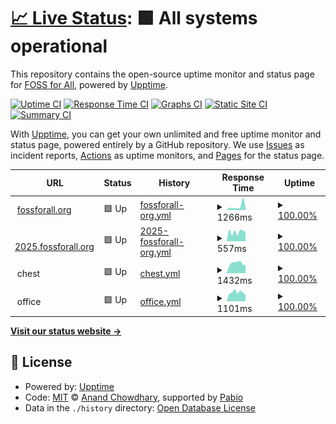 # [📈 Live Status](https://status.fossforall.org): <!--live status--> **🟩 All systems operational**

This repository contains the open-source uptime monitor and status page for [FOSS for All](https://fossforall.org/), powered by [Upptime](https://github.com/upptime/upptime).

[![Uptime CI](https://github.com/foss-for-all/upptime/workflows/Uptime%20CI/badge.svg)](https://github.com/foss-for-all/upptime/actions?query=workflow%3A%22Uptime+CI%22)
[![Response Time CI](https://github.com/foss-for-all/upptime/workflows/Response%20Time%20CI/badge.svg)](https://github.com/foss-for-all/upptime/actions?query=workflow%3A%22Response+Time+CI%22)
[![Graphs CI](https://github.com/foss-for-all/upptime/workflows/Graphs%20CI/badge.svg)](https://github.com/foss-for-all/upptime/actions?query=workflow%3A%22Graphs+CI%22)
[![Static Site CI](https://github.com/foss-for-all/upptime/workflows/Static%20Site%20CI/badge.svg)](https://github.com/foss-for-all/upptime/actions?query=workflow%3A%22Static+Site+CI%22)
[![Summary CI](https://github.com/foss-for-all/upptime/workflows/Summary%20CI/badge.svg)](https://github.com/foss-for-all/upptime/actions?query=workflow%3A%22Summary+CI%22)

With [Upptime](https://upptime.js.org), you can get your own unlimited and free uptime monitor and status page, powered entirely by a GitHub repository. We use [Issues](https://github.com/foss-for-all/upptime/issues) as incident reports, [Actions](https://github.com/foss-for-all/upptime/actions) as uptime monitors, and [Pages](https://status.fossforall.org) for the status page.

<!--start: status pages-->
<!-- This summary is generated by Upptime (https://github.com/upptime/upptime) -->
<!-- Do not edit this manually, your changes will be overwritten -->
<!-- prettier-ignore -->
| URL | Status | History | Response Time | Uptime |
| --- | ------ | ------- | ------------- | ------ |
| <img alt="" src="https://icons.duckduckgo.com/ip3/fossforall.org.ico" height="13"> [fossforall.org](https://fossforall.org) | 🟩 Up | [fossforall-org.yml](https://github.com/foss-for-all/upptime/commits/HEAD/history/fossforall-org.yml) | <details><summary><img alt="Response time graph" src="./graphs/fossforall-org/response-time-week.png" height="20"> 1266ms</summary><br><a href="https://status.fossforall.org/history/fossforall-org"><img alt="Response time 700" src="https://img.shields.io/endpoint?url=https%3A%2F%2Fraw.githubusercontent.com%2Ffoss-for-all%2Fupptime%2FHEAD%2Fapi%2Ffossforall-org%2Fresponse-time.json"></a><br><a href="https://status.fossforall.org/history/fossforall-org"><img alt="24-hour response time 736" src="https://img.shields.io/endpoint?url=https%3A%2F%2Fraw.githubusercontent.com%2Ffoss-for-all%2Fupptime%2FHEAD%2Fapi%2Ffossforall-org%2Fresponse-time-day.json"></a><br><a href="https://status.fossforall.org/history/fossforall-org"><img alt="7-day response time 1266" src="https://img.shields.io/endpoint?url=https%3A%2F%2Fraw.githubusercontent.com%2Ffoss-for-all%2Fupptime%2FHEAD%2Fapi%2Ffossforall-org%2Fresponse-time-week.json"></a><br><a href="https://status.fossforall.org/history/fossforall-org"><img alt="30-day response time 806" src="https://img.shields.io/endpoint?url=https%3A%2F%2Fraw.githubusercontent.com%2Ffoss-for-all%2Fupptime%2FHEAD%2Fapi%2Ffossforall-org%2Fresponse-time-month.json"></a><br><a href="https://status.fossforall.org/history/fossforall-org"><img alt="1-year response time 700" src="https://img.shields.io/endpoint?url=https%3A%2F%2Fraw.githubusercontent.com%2Ffoss-for-all%2Fupptime%2FHEAD%2Fapi%2Ffossforall-org%2Fresponse-time-year.json"></a></details> | <details><summary><a href="https://status.fossforall.org/history/fossforall-org">100.00%</a></summary><a href="https://status.fossforall.org/history/fossforall-org"><img alt="All-time uptime 99.97%" src="https://img.shields.io/endpoint?url=https%3A%2F%2Fraw.githubusercontent.com%2Ffoss-for-all%2Fupptime%2FHEAD%2Fapi%2Ffossforall-org%2Fuptime.json"></a><br><a href="https://status.fossforall.org/history/fossforall-org"><img alt="24-hour uptime 100.00%" src="https://img.shields.io/endpoint?url=https%3A%2F%2Fraw.githubusercontent.com%2Ffoss-for-all%2Fupptime%2FHEAD%2Fapi%2Ffossforall-org%2Fuptime-day.json"></a><br><a href="https://status.fossforall.org/history/fossforall-org"><img alt="7-day uptime 100.00%" src="https://img.shields.io/endpoint?url=https%3A%2F%2Fraw.githubusercontent.com%2Ffoss-for-all%2Fupptime%2FHEAD%2Fapi%2Ffossforall-org%2Fuptime-week.json"></a><br><a href="https://status.fossforall.org/history/fossforall-org"><img alt="30-day uptime 100.00%" src="https://img.shields.io/endpoint?url=https%3A%2F%2Fraw.githubusercontent.com%2Ffoss-for-all%2Fupptime%2FHEAD%2Fapi%2Ffossforall-org%2Fuptime-month.json"></a><br><a href="https://status.fossforall.org/history/fossforall-org"><img alt="1-year uptime 99.97%" src="https://img.shields.io/endpoint?url=https%3A%2F%2Fraw.githubusercontent.com%2Ffoss-for-all%2Fupptime%2FHEAD%2Fapi%2Ffossforall-org%2Fuptime-year.json"></a></details>
| <img alt="" src="https://icons.duckduckgo.com/ip3/2025.fossforall.org.ico" height="13"> [2025.fossforall.org](https://2025.fossforall.org) | 🟩 Up | [2025-fossforall-org.yml](https://github.com/foss-for-all/upptime/commits/HEAD/history/2025-fossforall-org.yml) | <details><summary><img alt="Response time graph" src="./graphs/2025-fossforall-org/response-time-week.png" height="20"> 557ms</summary><br><a href="https://status.fossforall.org/history/2025-fossforall-org"><img alt="Response time 646" src="https://img.shields.io/endpoint?url=https%3A%2F%2Fraw.githubusercontent.com%2Ffoss-for-all%2Fupptime%2FHEAD%2Fapi%2F2025-fossforall-org%2Fresponse-time.json"></a><br><a href="https://status.fossforall.org/history/2025-fossforall-org"><img alt="24-hour response time 524" src="https://img.shields.io/endpoint?url=https%3A%2F%2Fraw.githubusercontent.com%2Ffoss-for-all%2Fupptime%2FHEAD%2Fapi%2F2025-fossforall-org%2Fresponse-time-day.json"></a><br><a href="https://status.fossforall.org/history/2025-fossforall-org"><img alt="7-day response time 557" src="https://img.shields.io/endpoint?url=https%3A%2F%2Fraw.githubusercontent.com%2Ffoss-for-all%2Fupptime%2FHEAD%2Fapi%2F2025-fossforall-org%2Fresponse-time-week.json"></a><br><a href="https://status.fossforall.org/history/2025-fossforall-org"><img alt="30-day response time 628" src="https://img.shields.io/endpoint?url=https%3A%2F%2Fraw.githubusercontent.com%2Ffoss-for-all%2Fupptime%2FHEAD%2Fapi%2F2025-fossforall-org%2Fresponse-time-month.json"></a><br><a href="https://status.fossforall.org/history/2025-fossforall-org"><img alt="1-year response time 646" src="https://img.shields.io/endpoint?url=https%3A%2F%2Fraw.githubusercontent.com%2Ffoss-for-all%2Fupptime%2FHEAD%2Fapi%2F2025-fossforall-org%2Fresponse-time-year.json"></a></details> | <details><summary><a href="https://status.fossforall.org/history/2025-fossforall-org">100.00%</a></summary><a href="https://status.fossforall.org/history/2025-fossforall-org"><img alt="All-time uptime 99.97%" src="https://img.shields.io/endpoint?url=https%3A%2F%2Fraw.githubusercontent.com%2Ffoss-for-all%2Fupptime%2FHEAD%2Fapi%2F2025-fossforall-org%2Fuptime.json"></a><br><a href="https://status.fossforall.org/history/2025-fossforall-org"><img alt="24-hour uptime 100.00%" src="https://img.shields.io/endpoint?url=https%3A%2F%2Fraw.githubusercontent.com%2Ffoss-for-all%2Fupptime%2FHEAD%2Fapi%2F2025-fossforall-org%2Fuptime-day.json"></a><br><a href="https://status.fossforall.org/history/2025-fossforall-org"><img alt="7-day uptime 100.00%" src="https://img.shields.io/endpoint?url=https%3A%2F%2Fraw.githubusercontent.com%2Ffoss-for-all%2Fupptime%2FHEAD%2Fapi%2F2025-fossforall-org%2Fuptime-week.json"></a><br><a href="https://status.fossforall.org/history/2025-fossforall-org"><img alt="30-day uptime 100.00%" src="https://img.shields.io/endpoint?url=https%3A%2F%2Fraw.githubusercontent.com%2Ffoss-for-all%2Fupptime%2FHEAD%2Fapi%2F2025-fossforall-org%2Fuptime-month.json"></a><br><a href="https://status.fossforall.org/history/2025-fossforall-org"><img alt="1-year uptime 99.97%" src="https://img.shields.io/endpoint?url=https%3A%2F%2Fraw.githubusercontent.com%2Ffoss-for-all%2Fupptime%2FHEAD%2Fapi%2F2025-fossforall-org%2Fuptime-year.json"></a></details>
| <img alt="" src="https://icons.duckduckgo.com/ip3/null.ico" height="13"> chest | 🟩 Up | [chest.yml](https://github.com/foss-for-all/upptime/commits/HEAD/history/chest.yml) | <details><summary><img alt="Response time graph" src="./graphs/chest/response-time-week.png" height="20"> 1432ms</summary><br><a href="https://status.fossforall.org/history/chest"><img alt="Response time 1294" src="https://img.shields.io/endpoint?url=https%3A%2F%2Fraw.githubusercontent.com%2Ffoss-for-all%2Fupptime%2FHEAD%2Fapi%2Fchest%2Fresponse-time.json"></a><br><a href="https://status.fossforall.org/history/chest"><img alt="24-hour response time 2281" src="https://img.shields.io/endpoint?url=https%3A%2F%2Fraw.githubusercontent.com%2Ffoss-for-all%2Fupptime%2FHEAD%2Fapi%2Fchest%2Fresponse-time-day.json"></a><br><a href="https://status.fossforall.org/history/chest"><img alt="7-day response time 1432" src="https://img.shields.io/endpoint?url=https%3A%2F%2Fraw.githubusercontent.com%2Ffoss-for-all%2Fupptime%2FHEAD%2Fapi%2Fchest%2Fresponse-time-week.json"></a><br><a href="https://status.fossforall.org/history/chest"><img alt="30-day response time 1256" src="https://img.shields.io/endpoint?url=https%3A%2F%2Fraw.githubusercontent.com%2Ffoss-for-all%2Fupptime%2FHEAD%2Fapi%2Fchest%2Fresponse-time-month.json"></a><br><a href="https://status.fossforall.org/history/chest"><img alt="1-year response time 1294" src="https://img.shields.io/endpoint?url=https%3A%2F%2Fraw.githubusercontent.com%2Ffoss-for-all%2Fupptime%2FHEAD%2Fapi%2Fchest%2Fresponse-time-year.json"></a></details> | <details><summary><a href="https://status.fossforall.org/history/chest">100.00%</a></summary><a href="https://status.fossforall.org/history/chest"><img alt="All-time uptime 99.30%" src="https://img.shields.io/endpoint?url=https%3A%2F%2Fraw.githubusercontent.com%2Ffoss-for-all%2Fupptime%2FHEAD%2Fapi%2Fchest%2Fuptime.json"></a><br><a href="https://status.fossforall.org/history/chest"><img alt="24-hour uptime 100.00%" src="https://img.shields.io/endpoint?url=https%3A%2F%2Fraw.githubusercontent.com%2Ffoss-for-all%2Fupptime%2FHEAD%2Fapi%2Fchest%2Fuptime-day.json"></a><br><a href="https://status.fossforall.org/history/chest"><img alt="7-day uptime 100.00%" src="https://img.shields.io/endpoint?url=https%3A%2F%2Fraw.githubusercontent.com%2Ffoss-for-all%2Fupptime%2FHEAD%2Fapi%2Fchest%2Fuptime-week.json"></a><br><a href="https://status.fossforall.org/history/chest"><img alt="30-day uptime 100.00%" src="https://img.shields.io/endpoint?url=https%3A%2F%2Fraw.githubusercontent.com%2Ffoss-for-all%2Fupptime%2FHEAD%2Fapi%2Fchest%2Fuptime-month.json"></a><br><a href="https://status.fossforall.org/history/chest"><img alt="1-year uptime 99.30%" src="https://img.shields.io/endpoint?url=https%3A%2F%2Fraw.githubusercontent.com%2Ffoss-for-all%2Fupptime%2FHEAD%2Fapi%2Fchest%2Fuptime-year.json"></a></details>
| <img alt="" src="https://icons.duckduckgo.com/ip3/null.ico" height="13"> office | 🟩 Up | [office.yml](https://github.com/foss-for-all/upptime/commits/HEAD/history/office.yml) | <details><summary><img alt="Response time graph" src="./graphs/office/response-time-week.png" height="20"> 1101ms</summary><br><a href="https://status.fossforall.org/history/office"><img alt="Response time 1153" src="https://img.shields.io/endpoint?url=https%3A%2F%2Fraw.githubusercontent.com%2Ffoss-for-all%2Fupptime%2FHEAD%2Fapi%2Foffice%2Fresponse-time.json"></a><br><a href="https://status.fossforall.org/history/office"><img alt="24-hour response time 1754" src="https://img.shields.io/endpoint?url=https%3A%2F%2Fraw.githubusercontent.com%2Ffoss-for-all%2Fupptime%2FHEAD%2Fapi%2Foffice%2Fresponse-time-day.json"></a><br><a href="https://status.fossforall.org/history/office"><img alt="7-day response time 1101" src="https://img.shields.io/endpoint?url=https%3A%2F%2Fraw.githubusercontent.com%2Ffoss-for-all%2Fupptime%2FHEAD%2Fapi%2Foffice%2Fresponse-time-week.json"></a><br><a href="https://status.fossforall.org/history/office"><img alt="30-day response time 1142" src="https://img.shields.io/endpoint?url=https%3A%2F%2Fraw.githubusercontent.com%2Ffoss-for-all%2Fupptime%2FHEAD%2Fapi%2Foffice%2Fresponse-time-month.json"></a><br><a href="https://status.fossforall.org/history/office"><img alt="1-year response time 1153" src="https://img.shields.io/endpoint?url=https%3A%2F%2Fraw.githubusercontent.com%2Ffoss-for-all%2Fupptime%2FHEAD%2Fapi%2Foffice%2Fresponse-time-year.json"></a></details> | <details><summary><a href="https://status.fossforall.org/history/office">100.00%</a></summary><a href="https://status.fossforall.org/history/office"><img alt="All-time uptime 97.71%" src="https://img.shields.io/endpoint?url=https%3A%2F%2Fraw.githubusercontent.com%2Ffoss-for-all%2Fupptime%2FHEAD%2Fapi%2Foffice%2Fuptime.json"></a><br><a href="https://status.fossforall.org/history/office"><img alt="24-hour uptime 100.00%" src="https://img.shields.io/endpoint?url=https%3A%2F%2Fraw.githubusercontent.com%2Ffoss-for-all%2Fupptime%2FHEAD%2Fapi%2Foffice%2Fuptime-day.json"></a><br><a href="https://status.fossforall.org/history/office"><img alt="7-day uptime 100.00%" src="https://img.shields.io/endpoint?url=https%3A%2F%2Fraw.githubusercontent.com%2Ffoss-for-all%2Fupptime%2FHEAD%2Fapi%2Foffice%2Fuptime-week.json"></a><br><a href="https://status.fossforall.org/history/office"><img alt="30-day uptime 94.57%" src="https://img.shields.io/endpoint?url=https%3A%2F%2Fraw.githubusercontent.com%2Ffoss-for-all%2Fupptime%2FHEAD%2Fapi%2Foffice%2Fuptime-month.json"></a><br><a href="https://status.fossforall.org/history/office"><img alt="1-year uptime 97.71%" src="https://img.shields.io/endpoint?url=https%3A%2F%2Fraw.githubusercontent.com%2Ffoss-for-all%2Fupptime%2FHEAD%2Fapi%2Foffice%2Fuptime-year.json"></a></details>

<!--end: status pages-->

[**Visit our status website →**](https://status.fossforall.org)

## 📄 License

- Powered by: [Upptime](https://github.com/upptime/upptime)
- Code: [MIT](./LICENSE) © [Anand Chowdhary](https://anandchowdhary.com), supported by [Pabio](https://pabio.com)
- Data in the `./history` directory: [Open Database License](https://opendatacommons.org/licenses/odbl/1-0/)
